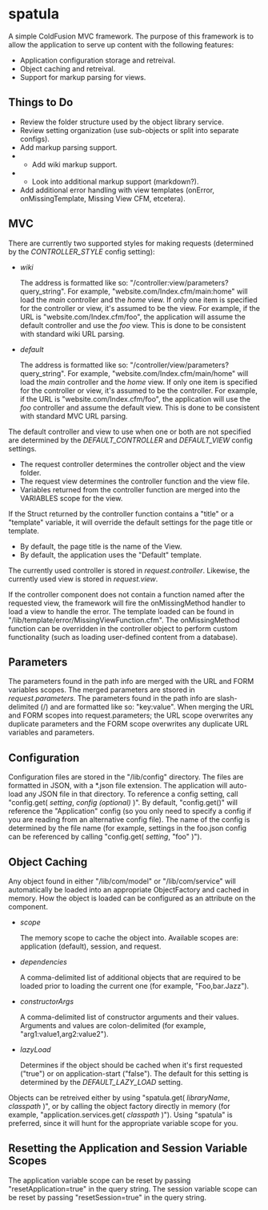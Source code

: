 spatula
=======

A simple ColdFusion MVC framework.
The purpose of this framework is to allow the application to serve up content with the following features:

* Application configuration storage and retreival.
* Object caching and retreival.
* Support for markup parsing for views.


Things to Do
------------
* Review the folder structure used by the object library service.
* Review setting organization (use sub-objects or split into separate configs).
* Add markup parsing support.
* * Add wiki markup support.
* * Look into additional markup support (markdown?).
* Add additional error handling with view templates (onError, onMissingTemplate, Missing View CFM, etcetera).


MVC
---
There are currently two supported styles for making requests (determined by the _CONTROLLER_STYLE_ config setting):

* *wiki*

	The address is formatted like so: "/controller:view/parameters?query_string".
	For example, "website.com/Index.cfm/main:home" will load the _main_ controller and the _home_ view.
	If only one item is specified for the controller or view, it's assumed to be the view.
	For example, if the URL is "website.com/Index.cfm/foo", the application will assume the default controller and use the _foo_ view.
	This is done to be consistent with standard wiki URL parsing.

* *default*

	The address is formatted like so: "/controller/view/parameters?query_string".
	For example, "website.com/Index.cfm/main/home" will load the _main_ controller and the _home_ view.
	If only one item is specified for the controller or view, it's assumed to be the controller.
	For example, if the URL is "website.com/Index.cfm/foo", the application will use the _foo_ controller and assume the default view.
	This is done to be consistent with standard MVC URL parsing.

The default controller and view to use when one or both are not specified are determined by the _DEFAULT_CONTROLLER_ and _DEFAULT_VIEW_ config settings.

* The request controller determines the controller object and the view folder.
* The request view determines the controller function and the view file.
* Variables returned from the controller function are merged into the VARIABLES scope for the view.

If the Struct returned by the controller function contains a "title" or a "template" variable, it will override the default settings for the page title or template.

* By default, the page title is the name of the View.
* By default, the application uses the "Default" template.

The currently used controller is stored in _request.controller_.
Likewise, the currently used view is stored in _request.view_.

If the controller component does not contain a function named after the requested view, the framework will fire the onMissingMethod handler to load a view to handle the error.  The template loaded can be found in "/lib/template/error/MissingViewFunction.cfm". The onMissingMethod function can be overridden in the controller object to perform custom functionality (such as loading user-defined content from a database).


Parameters
----------
The parameters found in the path info are merged with the URL and FORM variables scopes.
The merged parameters are stsored in _request.parameters_.
The parameters found in the path info are slash-delimited (/) and are formatted like so: "key:value".
When merging the URL and FORM scopes into request.parameters; the URL scope overwrites any duplicate parameters and the FORM scope overwrites any duplicate URL variables and parameters.


Configuration
-------------
Configuration files are stored in the "/lib/config" directory.
The files are formatted in JSON, with a *.json file extension.
The application will auto-load any JSON file in that directory.
To reference a config setting, call "config.get( _setting_, _config (optional)_ )".
By default, "config.get()" will reference the "Application" config (so you only need to specify a config if you are reading from an alternative config file).
The name of the config is determined by the file name (for example, settings in the foo.json config can be referenced by calling "config.get( _setting_, "foo" )").


Object Caching
--------------
Any object found in either "/lib/com/model" or "/lib/com/service" will automatically be loaded into an appropriate ObjectFactory and cached in memory.
How the object is loaded can be configured as an attribute on the component.

* *scope*

	The memory scope to cache the object into. Available scopes are: application (default), session, and request.

* *dependencies*

	A comma-delimited list of additional objects that are required to be loaded prior to loading the current one (for example, "Foo,bar.Jazz").

* *constructorArgs*

	A comma-delimited list of constructor arguments and their values. Arguments and values are colon-delimited (for example, "arg1:value1,arg2:value2").

* *lazyLoad*

	Determines if the object should be cached when it's first requested ("true") or on application-start ("false"). The default for this setting is determined by the _DEFAULT_LAZY_LOAD_ setting.

Objects can be retreived either by using "spatula.get( _libraryName_, _classpath_ )", or by calling the object factory directly in memory (for example, "application.services.get( _classpath_ )").
Using "spatula" is preferred, since it will hunt for the appropriate variable scope for you.


Resetting the Application and Session Variable Scopes
-----------------------------------------------------
The application variable scope can be reset by passing "resetApplication=true" in the query string.
The session variable scope can be reset by passing "resetSession=true" in the query string.